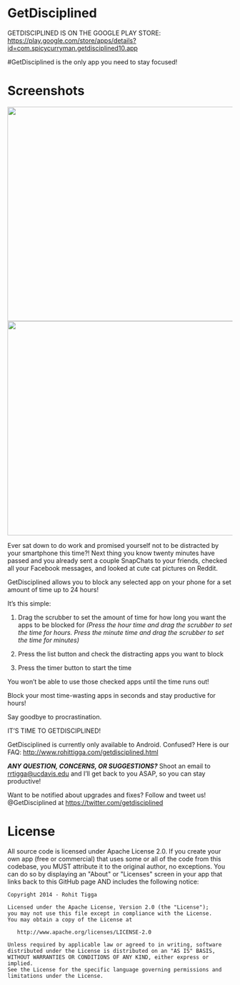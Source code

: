 # GetDisciplined

GETDISCIPLINED IS ON THE GOOGLE PLAY STORE: https://play.google.com/store/apps/details?id=com.spicycurryman.getdisciplined10.app

#GetDisciplined is the only app you need to stay focused!




Screenshots
============
<img src="https://lh6.ggpht.com/Ivl6THPz0LG-xpCWBMftz6CrxG0hH5TghVYFbcTv6H3m0Ov8_CzPl4xsdhSCJSpoHPA=h900-rw" width=761 height=480>
<img src="https://lh4.ggpht.com/W_0qSSISkJe9G1RkNX54iWBl65gFmtY75piUfMg21VaJTu1Z7ocpVwjZZrNSWjyC5MpB=h900-rw" width=761 height=480>


Ever sat down to do work and promised yourself not to be distracted by your smartphone this time?! Next thing you know twenty minutes have passed and you already sent a couple SnapChats to your friends, checked all your Facebook messages, and looked at cute cat pictures on Reddit.

GetDisciplined allows you to block any selected app on your phone for a set amount of time up to 24 hours!

It’s this simple: 

1) Drag the scrubber to set the amount of time for how long you want the apps to be blocked for
*(Press the hour time and drag the scrubber to set the time for hours. Press the minute time and drag the scrubber to set the time for minutes)*

2) Press the list button and check the distracting apps you want to block


3) Press the timer button to start the time

You won’t be able to use those checked apps until the time runs out! 

Block your most time-wasting apps in seconds and stay productive for hours!

Say goodbye to procrastination.

IT’S TIME TO GETDISCIPLINED!

GetDisciplined is currently only available to Android.
Confused? Here is our FAQ: http://www.rohittigga.com/getdisciplined.html

***ANY QUESTION, CONCERNS, OR SUGGESTIONS?***
Shoot an email to rrtigga@ucdavis.edu and I’ll get back to you ASAP, so you can stay productive!

Want to be notified about upgrades and fixes? Follow and tweet us! @GetDisciplined at https://twitter.com/getdisciplined



License
========
All source code is licensed under Apache License 2.0. If you create your own app (free or commercial) that uses some or all of the code from this codebase, you MUST attribute it to the original author, no exceptions. You can do so by displaying an "About" or "Licenses" screen in your app that links back to this GitHub page AND includes the following notice: 

    Copyright 2014 - Rohit Tigga

    Licensed under the Apache License, Version 2.0 (the "License");
    you may not use this file except in compliance with the License.
    You may obtain a copy of the License at

       http://www.apache.org/licenses/LICENSE-2.0

    Unless required by applicable law or agreed to in writing, software
    distributed under the License is distributed on an "AS IS" BASIS,
    WITHOUT WARRANTIES OR CONDITIONS OF ANY KIND, either express or implied.
    See the License for the specific language governing permissions and
    limitations under the License.

